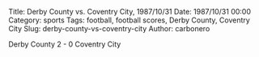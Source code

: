 Title: Derby County vs. Coventry City, 1987/10/31
Date: 1987/10/31 00:00
Category: sports
Tags: football, football scores, Derby County, Coventry City
Slug: derby-county-vs-coventry-city
Author: carbonero


Derby County 2 - 0 Coventry City
